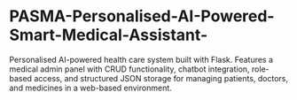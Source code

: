 # PASMA-Personalised-AI-Powered-Smart-Medical-Assistant-
Personalised AI-powered health care system built with Flask. Features a medical admin panel with CRUD functionality, chatbot integration, role-based access, and structured JSON storage for managing patients, doctors, and medicines in a web-based environment.
